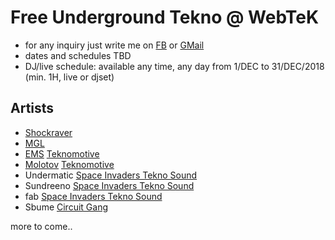 # Free Underground Tekno @ WebTeK 

- for any inquiry just write me on [FB](https://www.facebook.com/streaming.teknival) or [GMail](fabrizio.salmi@gmail.com)
- dates and schedules TBD
- DJ/live schedule: available any time, any day from 1/DEC to 31/DEC/2018 (min. 1H, live or djset)

## Artists

- [Shockraver](https://www.facebook.com/shockraver23/)
- [MGL](https://www.facebook.com/mgl32/?ref=br_rs)
- [EMS](https://www.facebook.com/emsteknomotive/) [Teknomotive](https://www.facebook.com/Tekno-Motive-Sound-System-163194617107451/)
- [Molotov](https://www.facebook.com/molotovteknomotive/) [Teknomotive](https://www.facebook.com/Tekno-Motive-Sound-System-163194617107451/)
- Undermatic [Space Invaders Tekno Sound](https://www.facebook.com/spaceinvaderstekno/)
- Sundreeno [Space Invaders Tekno Sound](https://www.facebook.com/spaceinvaderstekno/)
- fab [Space Invaders Tekno Sound](https://www.facebook.com/spaceinvaderstekno/)
- Sbume [Circuit Gang](https://www.facebook.com/Circuitgang/)

more to come..



